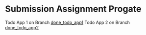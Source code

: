 # Submission Assignment Progate

Todo App 1 on Branch [done_todo_app1](https://github.com/Arriziqrzyx/react-todo-app/tree/done_todo_app1)
Todo App 2 on Branch [done_todo_app2](https://github.com/Arriziqrzyx/react-todo-app/tree/done_todo_app2)